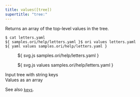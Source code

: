 ```yaml
---
title: values([tree])
supertitle: "tree:"
---
```


Returns an array of the top-level values in the tree.

```console
$ cat letters.yaml
${ samples.ori/help/letters.yaml }$ ori values letters.yaml
${ yaml values samples.ori/help/letters.yaml }
```

<div class="sideBySide">
  <figure>
    ${ svg.js samples.ori/help/letters.yaml }
  </figure>
  <figure>
    ${ svg.js values samples.ori/help/letters.yaml }
  </figure>
  <figcaption>Input tree with string keys</figcaption>
  <figcaption>Values as an array</figcaption>
</div>

See also [`keys`](keys.html).
